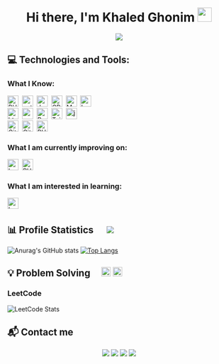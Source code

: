<h1 align="center">
  Hi there, I'm Khaled Ghonim
  <img src="https://github.com/blackcater/blackcater/raw/main/images/Hi.gif" height="32" />
</h1>


<!-- Typing SVG by DenverCoder1 - https://github.com/DenverCoder1/readme-typing-svg -->
<p align="center">
  <a target="_blank" href="https://github.com/DenverCoder1/readme-typing-svg">
    <img src="https://readme-typing-svg.herokuapp.com/?lines=Problem-solving%20Trainer;Undergraduate%20Software%20Engineer;Back-end%20web%20developer&font=Fira%20Code&center=true&width=600&height=45&color=7F7F7F&vCenter=true&size=25">
  </a>
</p> 


## 💻 Technologies and Tools:
### What I Know:
<img src="https://img.shields.io/badge/-PHP-4d588e?&logo=php&labelColor=4d588e&logoColor=white&logoSize=auto" alt="PHP logo" title="PHP" height="25" />&nbsp;
<img src="https://img.shields.io/badge/-python-f7cc40?&logo=python&labelColor=f7cc40&logoColor=346fa0&logoSize=auto" alt="python logo" title="python" height="25" />&nbsp;
<img src="https://img.shields.io/badge/-Java-555555?&logo=Java&logoSize=auto" alt="Java logo" title="Java" height="25" />&nbsp;
<img src="https://img.shields.io/badge/-C++-00599c?&logo=c%2b%2b&labelColor=00599c&logoSize=auto" alt="CPP logo" title="CPP" height="25" />&nbsp;
<img src="https://img.shields.io/badge/-MySQL-42759c?&logo=MySQL&labelColor=42759c&logoColor=white&logoSize=auto" alt="MySQL logo" title="MySQL" height="25" />&nbsp;
<img src="https://img.shields.io/badge/-Laravel-f72c1f?&logo=Laravel&labelColor=f72c1f&logoColor=white&logoSize=auto" alt="Laravel logo" title="Laravel" height="25"  />&nbsp;
<br>
<img src="https://img.shields.io/badge/-HTML-dc4d26?&logo=html5&labelColor=dc4d26&logoColor=white&logoSize=auto" alt="html5 logo" title="html5" height="25" />&nbsp;
<img src="https://img.shields.io/badge/-CSS-146eb0?&logo=css3&labelColor=146eb0&logoColor=white&logoSize=auto" alt="css3 logo" title="css3" height="25" />&nbsp;
<img src="https://img.shields.io/badge/-Bootstrap-7010ef?&logo=bootstrap&labelColor=7010ef&logoColor=white&logoSize=auto" alt="Bootstrap logo" title="Bootstrap" height="25" />&nbsp;
<img src="https://img.shields.io/badge/-Tailwind-151c2c?&logo=tailwindcss&labelColor=151c2c&logoColor=15b8c5&logoSize=auto" alt="Tailwind logo" title="Tailwind" height="25" />&nbsp;
<img src="https://img.shields.io/badge/-javascript-000?&logo=javascript&labelColor=000&logoColor=efd81d&logoSize=auto" alt="javascript logo" title="javascript" height="25" />&nbsp;
<br>
<img src="https://img.shields.io/badge/-git-dc4d26?&logo=git&labelColor=dc4d26&logoColor=white&logoSize=auto" alt="Git logo" title="Git" height="25" />&nbsp;
<img src="https://img.shields.io/badge/-github-000?&logo=github&labelColor=black&logoColor=white&logoSize=auto" alt="GitHub logo" title="GitHub" height="25" />&nbsp;
<img src="https://img.shields.io/badge/-phpstorm-ad43e9?&logo=phpstorm&labelColor=ad43e9&logoColor=000&logoSize=auto" alt="PHPstorm logo" title="PHPstorm" height="25" />&nbsp;
### What I am currently improving on: 
<img src="https://img.shields.io/badge/-Laravel-f72c1f?&logo=Laravel&labelColor=f72c1f&logoColor=white&logoSize=auto" alt="Laravel logo" title="Laravel" height="25"  />&nbsp;
<img src="https://img.shields.io/badge/-phpstorm-ad43e9?&logo=phpstorm&labelColor=ad43e9&logoColor=000&logoSize=auto" alt="PHPstorm logo" title="PHPstorm" height="25" />&nbsp;

### What I am interested in learning:
<img src="https://img.shields.io/badge/-Docker-0997e5?&logo=docker&labelColor=0997e5&logoColor=white&logoSize=auto" alt="Laravel logo" title="Laravel" height="25"  />&nbsp;

<!-- <img src="https://user-images.githubusercontent.com/73097560/115834477-dbab4500-a447-11eb-908a-139a6edaec5c.gif"> -->


## 📊 Profile Statistics &nbsp;&nbsp;&nbsp;&nbsp; ![](https://komarev.com/ghpvc/?username=KhaledGhonem724&color=447ff7&label=Visitor+count+&nbsp;)
![Anurag's GitHub stats](https://github-readme-stats.vercel.app/api?username=KhaledGhonem724&theme=algolia&card_width=500&hide_title=true&show_icons=true&icon_color=27d4f1&ring_color=27d4f1&rank_icon=github)
[![Top Langs](https://github-readme-stats.vercel.app/api/top-langs/?username=KhaledGhonem724&theme=algolia&langs_count=6&layout=compact&card_width=200&title_color=27d4f1)](https://github.com/anuraghazra/github-readme-stats)

<h2> 
  💡 Problem Solving &nbsp;&nbsp;&nbsp;
  <img src="https://img.shields.io/badge/-LeetCode-555555?style=flat&logo=leetcode&logoColor=white&labelColor=ffa116" height="21"></img>
  <img src="https://img.shields.io/badge/-Codeforces-555555?style=flat&logo=codeforces&logoColor=white&labelColor=447ff7" height="21"></img>
</h2>  




### LeetCode
![LeetCode Stats](https://leetcard.jacoblin.cool/Khaled_Ghonem_2002?theme=dark&font=Noto%20Sans%20Batak&ext=heatmap)<br>
<!-- ![LeetCode Stats](https://leetcard.jacoblin.cool/Khaled_Ghonem_2002?theme=nord&font=Noto%20Sans%20Batak&ext=heatmap)<br> -->

<h2> 
  📬 Contact me &nbsp;&nbsp;&nbsp;
</h2>  

<p align="center">
<!-- <a target="_blank" href="https://thomasgeorgethomas.com/"><img src="https://img.shields.io/badge/-WEB-FF4088?style=for-the-badge&logo=Hugo&logoColor=white"></img></a>	-->
<a target="_blank" href="https://www.linkedin.com/in/khaled-ghonem-0b4023229/"><img src="https://img.shields.io/badge/-LinkedIn-0077B5?style=for-the-badge&logo=Linkedin&logoColor=white"></img></a>
<a target="_blank" href="mailto:KhaledGhonem724@gmail.com"><img src="https://img.shields.io/badge/-Gmail-D14836?style=for-the-badge&logo=Gmail&logoColor=white"></img></a>
<a target="_blank" href="https://wa.me/qr/SEC5T6OKSHHGP1"><img src="https://img.shields.io/badge/-WhatsApp-30d14e?style=for-the-badge&logo=whatsapp&logoColor=white"></img></a>
<a target="_blank" href="https://www.youtube.com/@khaledghonem724"><img src="https://img.shields.io/badge/-subscribe-red?style=for-the-badge&logo=youtube&logoColor=white"></img></a>
<br>
</p>  
